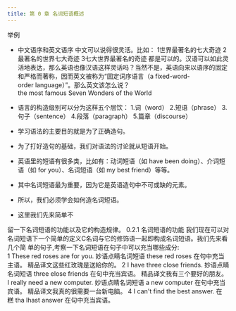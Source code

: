 ```yaml
---
title: 第 0 章 名词短语概述
---
```


举例

- 中文语序和英文语序
中文可以说得很灵活。比如：
1世界最著名的七大奇迹
2最著名的世界七大奇迹
3七大世界最著名的奇迹
都是可以的。汉语可以如此灵活地表达，那么英语也像汉语这样灵话吗？当然不是，英语向来以语序的固定和严格而著称，因而英文被称为“固定词序语言（a fixed-word-order language）”。那么英文该怎么说？
the most famous Seven Wonders of the World


- 语言的构造级别可以分为这样五个层饮：
1.词（word）
2.短语（phrase）
3.句子（sentence）
4.段落（paragraph）
5.篇章（discourse）

- 学习语法的主要目的就是为了正确造句。
- 为了打好造句的基础，我们对语法的讨论就从短语开始。
- 英语里的短语有很多类，比如有：动词短语（如 have been doing）、介词短语（如 for you）、名词短语（如 my best friend）等等。
- 其中名词短语最为重要，因为它是英语造句中不可或缺的元素。
- 所以，我们必须学会如何造名词短语。
- 这里我们先来简单不


留一下名词短语的功能以及它的构造规律。
0.2.1 名词短语的功能
我们现在可以对名词短语下一个简单的定义C名词与它的修饰语一起即构成名词短语。我们先来看几个简
单的句子,考察一下名词短语在句子中可以充当哪些成分:
1 These red roses are for you.
妙语点睛名词短语 these red roses 在句中充当主语。
精品译文这些红玫瑰是送給你的。
2 I have three close friends.
妙语点睛名词短语 three elose friends 在句中充当宾语。
精品译文我有三个要好的朋友。
I really need a new computer.
妙语点睛名词短语 a new computer 在句中充当宾语。
精品译文我真的很需要一台新电脑。
4 I can't find the best answer.
在糕 tha lhast answer 在句中充当宾语。
